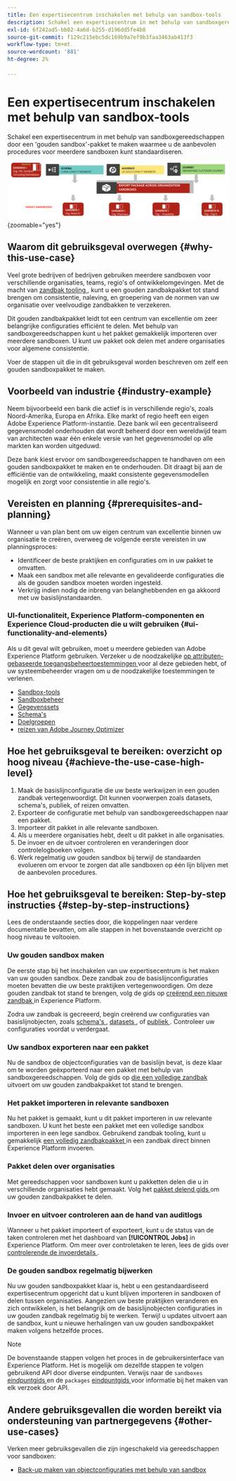 ```yaml
---
title: Een expertisecentrum inschakelen met behulp van sandbox-tools
description: Schakel een expertisecentrum in met behulp van sandboxgereedschappen door een 'gouden sandbox'-pakket te maken waarmee u de aanbevolen procedures voor meerdere sandboxen kunt standaardiseren.
exl-id: 6f242ad5-bb02-4a6d-b255-d196dd5fe4b8
source-git-commit: f129c215ebc5dc169b9a7ef9b3faa3463ab413f3
workflow-type: tm+mt
source-wordcount: '881'
ht-degree: 2%

---
```


# Een expertisecentrum inschakelen met behulp van sandbox-tools

Schakel een expertisecentrum in met behulp van sandboxgereedschappen door een &#39;gouden sandbox&#39;-pakket te maken waarmee u de aanbevolen procedures voor meerdere sandboxen kunt standaardiseren.

![ Overzicht van het uitvoeren van pakketten over verschillende organisaties ](../images/use-cases/packages-across-orgs.png){zoomable="yes"}

## Waarom dit gebruiksgeval overwegen {#why-this-use-case}

Veel grote bedrijven of bedrijven gebruiken meerdere sandboxen voor verschillende organisaties, teams, regio&#39;s of ontwikkelomgevingen. Met de macht van [ zandbak tooling ](../ui/sandbox-tooling.md), kunt u een gouden zandbakpakket tot stand brengen om consistentie, naleving, en groepering van de normen van uw organisatie over veelvoudige zandbakken te verzekeren.

Dit gouden zandbakpakket leidt tot een centrum van excellentie om zeer belangrijke configuraties efficiënt te delen. Met behulp van sandboxgereedschappen kunt u het pakket gemakkelijk importeren over meerdere sandboxen. U kunt uw pakket ook delen met andere organisaties voor algemene consistentie.

Voer de stappen uit die in dit gebruiksgeval worden beschreven om zelf een gouden sandboxpakket te maken.

## Voorbeeld van industrie {#industry-example}

Neem bijvoorbeeld een bank die actief is in verschillende regio&#39;s, zoals Noord-Amerika, Europa en Afrika. Elke markt of regio heeft een eigen Adobe Experience Platform-instantie. Deze bank wil een gecentraliseerd gegevensmodel onderhouden dat wordt beheerd door een wereldwijd team van architecten waar één enkele versie van het gegevensmodel op alle markten kan worden uitgeduwd.

Deze bank kiest ervoor om sandboxgereedschappen te handhaven om een gouden sandboxpakket te maken en te onderhouden. Dit draagt bij aan de efficiëntie van de ontwikkeling, maakt consistente gegevensmodellen mogelijk en zorgt voor consistentie in alle regio&#39;s.

## Vereisten en planning {#prerequisites-and-planning}

Wanneer u van plan bent om uw eigen centrum van excellentie binnen uw organisatie te creëren, overweeg de volgende eerste vereisten in uw planningsproces:

- Identificeer de beste praktijken en configuraties om in uw pakket te omvatten.
- Maak een sandbox met alle relevante en gevalideerde configuraties die als de gouden sandbox moeten worden ingesteld.
- Verkrijg indien nodig de inbreng van belanghebbenden en ga akkoord met uw basislijnstandaarden.

### UI-functionaliteit, Experience Platform-componenten en Experience Cloud-producten die u wilt gebruiken {#ui-functionality-and-elements}

Als u dit geval wilt gebruiken, moet u meerdere gebieden van Adobe Experience Platform gebruiken. Verzeker u de noodzakelijke [ op attributen-gebaseerde toegangsbeheertoestemmingen ](../../access-control/abac/overview.md) voor al deze gebieden hebt, of uw systeembeheerder vragen om u de noodzakelijke toestemmingen te verlenen.

- [Sandbox-tools](../ui/sandbox-tooling.md)
- [Sandboxbeheer](../ui/user-guide.md)
- [Gegevenssets](../../catalog/datasets/overview.md)
- [Schema&#39;s](../../xdm//home.md)
- [Doelgroepen](../../segmentation/home.md)
- [ reizen van Adobe Journey Optimizer ](https://experienceleague.adobe.com/en/docs/journey-optimizer/using/orchestrate-journeys/journey)

## Hoe het gebruiksgeval te bereiken: overzicht op hoog niveau {#achieve-the-use-case-high-level}

1. Maak de basislijnconfiguratie die uw beste werkwijzen in een gouden zandbak vertegenwoordigt. Dit kunnen voorwerpen zoals datasets, schema&#39;s, publiek, of reizen omvatten.
2. Exporteer de configuratie met behulp van sandboxgereedschappen naar een pakket.
3. Importeer dit pakket in alle relevante sandboxen.
4. Als u meerdere organisaties hebt, deelt u dit pakket in alle organisaties.
5. De invoer en de uitvoer controleren en veranderingen door controlelogboeken volgen.
6. Werk regelmatig uw gouden sandbox bij terwijl de standaarden evolueren om ervoor te zorgen dat alle sandboxen op één lijn blijven met de aanbevolen procedures.

## Hoe het gebruiksgeval te bereiken: Step-by-step instructies {#step-by-step-instructions}

Lees de onderstaande secties door, die koppelingen naar verdere documentatie bevatten, om alle stappen in het bovenstaande overzicht op hoog niveau te voltooien.

### Uw gouden sandbox maken

De eerste stap bij het inschakelen van uw expertisecentrum is het maken van uw gouden sandbox. Deze zandbak zou de basislijnconfiguraties moeten bevatten die uw beste praktijken vertegenwoordigen. Om deze gouden zandbak tot stand te brengen, volg de gids op [ creërend een nieuwe zandbak ](../ui/user-guide.md#create-a-new-sandbox) in Experience Platform.

Zodra uw zandbak is gecreeerd, begin creërend uw configuraties van basislijnobjecten, zoals [ schema&#39;s ](../../xdm/ui/resources/schemas.md#create-a-new-schema), [ datasets ](../../catalog/datasets/user-guide.md#create-a-dataset), of [ publiek ](../../segmentation/ui/segment-builder.md). Controleer uw configuraties voordat u verdergaat.

### Uw sandbox exporteren naar een pakket

Nu de sandbox de objectconfiguraties van de basislijn bevat, is deze klaar om te worden geëxporteerd naar een pakket met behulp van sandboxgereedschappen. Volg de gids op [ die een volledige zandbak ](../ui/sandbox-tooling.md#export-an-entire-sandbox) uitvoert om uw gouden zandbakpakket tot stand te brengen.

### Het pakket importeren in relevante sandboxen

Nu het pakket is gemaakt, kunt u dit pakket importeren in uw relevante sandboxen. U kunt het beste een pakket met een volledige sandbox importeren in een lege sandbox. Gebruikend zandbak tooling, kunt u gemakkelijk [ een volledig zandbakpakket ](../../sandboxes/ui/sandbox-tooling.md#import-the-entire-sandbox-package) in een zandbak direct binnen Experience Platform invoeren.

### Pakket delen over organisaties

Met gereedschappen voor sandboxen kunt u pakketten delen die u in verschillende organisaties hebt gemaakt. Volg het [ pakket delend gids ](../../sandboxes/ui/sharing-packages-across-orgs.md) om uw gouden zandbakpakket te delen.

### Invoer en uitvoer controleren aan de hand van auditlogs

Wanneer u het pakket importeert of exporteert, kunt u de status van de taken controleren met het dashboard van **[!UICONTROL Jobs]** in Experience Platform. Om meer over controletaken te leren, lees de gids over [ controlerende de invoerdetails ](../../sandboxes/ui/sandbox-tooling.md#monitor-import-details).

### De gouden sandbox regelmatig bijwerken

Nu uw gouden sandboxpakket klaar is, hebt u een gestandaardiseerd expertisecentrum opgericht dat u kunt blijven importeren in sandboxen of delen tussen organisaties. Aangezien uw beste praktijken veranderen en zich ontwikkelen, is het belangrijk om de basislijnobjecten configuraties in uw gouden zandbak regelmatig bij te werken. Terwijl u updates uitvoert aan de sandbox, kunt u nieuwe herhalingen van uw gouden sandboxpakket maken volgens hetzelfde proces.

>[!NOTE]
>
> De bovenstaande stappen volgen het proces in de gebruikersinterface van Experience Platform. Het is mogelijk om dezelfde stappen te volgen gebruikend API door diverse eindpunten. Verwijs naar de `sandboxes` [ eindpuntgids ](https://experienceleague.adobe.com/en/docs/experience-platform/sandbox/api/sandboxes#create) en de `packages` [ eindpuntgids ](https://experienceleague.adobe.com/en/docs/experience-platform/sandbox/sandbox-tooling-api/packages) voor informatie bij het maken van elk verzoek door API.

## Andere gebruiksgevallen die worden bereikt via ondersteuning van partnergegevens {#other-use-cases}

Verken meer gebruiksgevallen die zijn ingeschakeld via gereedschappen voor sandboxen:

- [Back-up maken van objectconfiguraties met behulp van sandbox](./backup-object-configuration.md)
